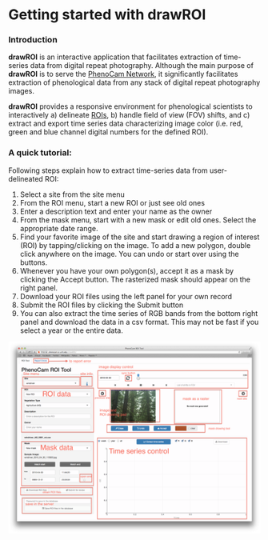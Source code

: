 Getting started with drawROI
================

### Introduction

**drawROI** is an interactive application that facilitates extraction of time-series data from digital repeat photography. Although the main purpose of **drawROI** is to serve the [PhenoCam Network](https://phenocam.nau.edu/), it significantly facilitates extraction of phenological data from any stack of digital repeat photography images.

**drawROI** provides a responsive environment for phenological scientists to interactively a) delineate [ROIs](https://en.wikipedia.org/wiki/Region_of_interest), b) handle field of view (FOV) shifts, and c) extract and export time series data characterizing image color (i.e. red, green and blue channel digital numbers for the defined ROI).

### A quick tutorial:

Following steps explain how to extract time-series data from user-delineated ROI:

1.  Select a site from the site menu
2.  From the ROI menu, start a new ROI or just see old ones
3.  Enter a description text and enter your name as the owner
4.  From the mask menu, start with a new mask or edit old ones. Select the appropriate date range.
5.  Find your favorite image of the site and start drawing a region of interest (ROI) by tapping/clicking on the image. To add a new polygon, double click anywhere on the image. You can undo or start over using the buttons.
6.  Whenever you have your own polygon(s), accept it as a mask by clicking the Accept button. The rasterized mask should appear on the right panel.
7.  Download your ROI files using the left panel for your own record
8.  Submit the ROI files by clicking the Submit button
9.  You can also extract the time series of RGB bands from the bottom right panel and download the data in a csv format. This may not be fast if you select a year or the entire data.

![](www/phenoCamROI.guide.png)
